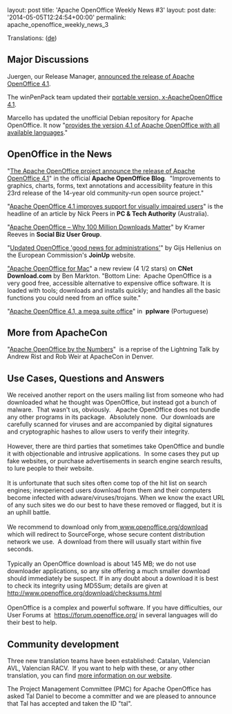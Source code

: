 layout: post
title: 'Apache OpenOffice Weekly News #3'
layout: post
date: '2014-05-05T12:24:54+00:00'
permalink: apache_openoffice_weekly_news_3

<p>Translations: (<a href="https://cwiki.apache.org/confluence/pages/viewpage.action?pageId=40509513">de</a>) 
</p> 
  <h2> Major Discussions</h2> 
  <p>Juergen, our Release Manager, <a href="http://markmail.org/message/gnxjqtqyxxlzo3he">announced the release of Apache OpenOffice 4.1</a>.</p> 
  <p>The winPenPack team updated their <a href="http://markmail.org/message/oikdeetzc4ntlcgx">portable version, x-ApacheOpenOffice 4.1</a>.</p> 
  <p>Marcello has updated the unofficial Debian repository for Apache OpenOffice. It now &quot;<a href="http://markmail.org/message/l6qn4gcakcfrr7qf">provides the version 4.1 of Apache OpenOffice with all available languages</a>.&quot;</p> 
  <h2 id="OpenOfficeWeeklyNews(collectdraftshere)-OpenOfficeintheNews">OpenOffice in the News</h2> 
  <p>&quot;<a href="https://blogs.apache.org/OOo/entry/the_apache_openoffice_project_announce">The Apache OpenOffice project announce the release of Apache OpenOffice 4.1</a>&quot; in the official <b>Apache OpenOffice Blog</b>.&nbsp;
 &quot;Improvements to graphics, charts, forms, text annotations and 
accessibility feature in this 23rd release of the 14-year old 
community-run open source project.&quot;</p> 
  <p>&quot;<a href="http://www.pcauthority.com.au/News/384226,apache-openoffice-41-improves-support-for-visually-impaired-users.aspx">Apache OpenOffice 4.1 improves support for visually impaired users</a>&quot; is the headline of an article by Nick Peers in <b>PC &amp; Tech Authority</b> (Australia).</p> 
  <p>&quot;<a href="https://www.socialbizug.org/blogs/Kramer/entry/apache_open_office?lang=en_us">Apache OpenOffice – Why 100 Million Downloads Matter</a>&quot; by Kramer Reeves in <b>Social Biz User Group</b>.</p> 
  <p>&quot;<a href="https://joinup.ec.europa.eu/community/news/updated-openoffice-good-news-administrations">Updated OpenOffice 'good news for administrations'</a>&quot; by Gijs Hellenius on the European Commission's <b>JoinUp</b> website.</p> 
  <p><a href="http://download.cnet.com/Apache-OpenOffice/3000-18483_4-10209910.html">&quot;Apache OpenOffice for Mac</a>&quot; a new review (4 1/2 stars) on <b>CNet Download.com</b> by Ben Markton. &quot;Bottom Line: &nbsp;Apache OpenOffice is a very good free, accessible alternative to expensive 
office software. It is loaded with tools; downloads and installs 
quickly; and handles all the basic functions you could need from an 
office suite.&quot;</p> 
  <div style="text-align: left; text-decoration: none;">&quot;<a href="http://pplware.sapo.pt/windows/software/apache-openoffice-4-1-a-mega-suite-office/">Apache OpenOffice 4.1, a mega suite office</a>&quot; in&nbsp; <b>pplware</b> (Portuguese)</div> 
  <h2 id="OpenOfficeWeeklyNews(collectdraftshere)-MorefromApacheCon">More from ApacheCon</h2> 
  <p>&quot;<a href="https://www.youtube.com/watch?v=OAv6Iyryz3c">Apache OpenOffice by the Numbers</a>&quot;&nbsp;&nbsp;is a reprise of the Lightning Talk by Andrew Rist and Rob Weir at ApacheCon in Denver.</p> 
  <h2 id="OpenOfficeWeeklyNews(collectdraftshere)-UseCases,QuestionsandAnswers">Use Cases, Questions and Answers</h2> 
  <p>We
 received another report on the users mailing list from someone who had 
downloaded what he thought was OpenOffice, but instead got a bunch of 
malware.&nbsp; That wasn't us, obviously.&nbsp;&nbsp; Apache OpenOffice does not bundle
 any other programs in its package.&nbsp; Absolutely none.&nbsp; Our downloads are
 carefully scanned for viruses and are accompanied by digital signatures
 and cryptographic hashes to allow users to verify their integrity.<br /><br />However,
 there are third parties that sometimes take OpenOffice and bundle it 
with objectionable and intrusive applications.&nbsp; In some cases they put 
up fake websites, or purchase advertisements in search engine search 
results, to lure people to their website.<br /><br />It is unfortunate that 
such sites often come top of the hit list on search engines; 
inexperienced users download from them and their computers become 
infected with adware/viruses/trojans. When we know the exact URL of any 
such sites we do our best to have these removed or flagged, but it is an
 uphill battle.<br /><br />We recommend to download only from<a href="http://www.openoffice.org/download"> www.openoffice.org/download</a>
 which will redirect to SourceForge, whose secure content distribution 
network we use.&nbsp; A download from there will usually start within five 
seconds.<br /><br />Typically an OpenOffice download is about 145 MB; we do 
not use downloader applications, so any site offering a much smaller 
download should immediately be suspect. If in any doubt about a download
 it is best to check its integrity using MD5Sum; details are given at&nbsp; <a href="http://www.openoffice.org/download/checksums.html">http://www.openoffice.org/download/checksums.html</a><br /><br />OpenOffice is a complex and powerful software. If you have difficulties, our User Forums at&nbsp; <a href="https://forum.openoffice.org/">https://forum.openoffice.org/</a> in several languages will do their best to help.</p> 
  <h2 id="OpenOfficeWeeklyNews(collectdraftshere)-Communitydevelopment">Community development</h2> 
  <p>Three new translation teams have been established: Catalan, Valencian AVL, Valencian RACV.&nbsp; If you want to help with these, or any other translation, you can find <a href="http://openoffice.apache.org/translate.html">more information on our website</a>.<br /></p> 
  <p>The
 Project Management Committee (PMC) for Apache OpenOffice has asked Tal 
Daniel to become a committer and we are pleased to announce that Tal has
 accepted and taken the ID &quot;tal&quot;.</p> 
  <p> </p>
